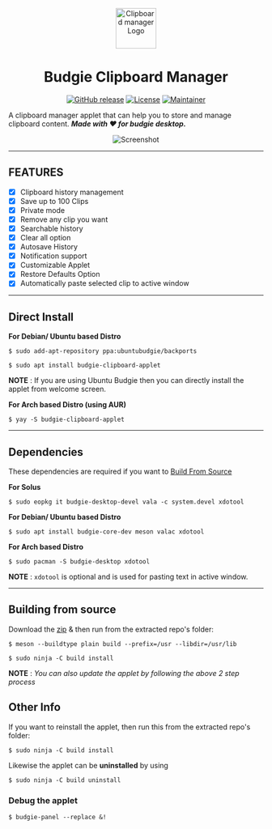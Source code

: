 <p align="center"><a href="#budgie-clipboard-manager"><img src="https://raw.githubusercontent.com/prateekmedia/budgie-clipboard-applet/main/images/clipmgr.png" height=80px alt="Clipboard manager Logo"/></a></p>
<h1 align="center">Budgie Clipboard Manager</h1>
<p align="center">
<a href="https://github.com/prateekmedia/budgie-clipboard-applet/releases"><img alt="GitHub release" src="https://img.shields.io/github/v/release/prateekmedia/budgie-clipboard-applet?color=blueviolet"/></a> <a href="LICENSE"><img alt="License" src="https://img.shields.io/github/license/prateekmedia/budgie-clipboard-applet?color=blueviolet"/></a> <a href="https://github.com/prateekmedia"><img alt="Maintainer" src="https://img.shields.io/badge/Maintainer-prateekmedia-blueviolet"/></a>
</p>

A clipboard manager applet that can help you to store and manage clipboard content. 
***Made with ♥️ for budgie desktop.***

<p align="center"><img src="https://raw.githubusercontent.com/prateekmedia/budgie-clipboard-applet/main/images/screenshot.png" alt="Screenshot"/></p>

---

## FEATURES
- [x] Clipboard history management
- [x] Save up to 100 Clips
- [x] Private mode 
- [x] Remove any clip you  want
- [x] Searchable history
- [x] Clear all option
- [x] Autosave History
- [x] Notification support
- [x] Customizable Applet
- [x] Restore Defaults Option
- [x] Automatically paste selected clip to active window

---

## Direct Install
**For Debian/ Ubuntu based Distro**
```
$ sudo add-apt-repository ppa:ubuntubudgie/backports

$ sudo apt install budgie-clipboard-applet
```

**NOTE** : If you are using Ubuntu Budgie then you can directly install the applet from welcome screen.


**For Arch based Distro (using AUR)**
```
$ yay -S budgie-clipboard-applet
```

---

## Dependencies
These dependencies are required if you want to [Build From Source](#Building-from-source)

**For Solus**
```
$ sudo eopkg it budgie-desktop-devel vala -c system.devel xdotool
```

**For Debian/ Ubuntu based Distro**
```
$ sudo apt install budgie-core-dev meson valac xdotool
```
**For Arch based Distro**
```
$ sudo pacman -S budgie-desktop xdotool
```
**NOTE** : `xdotool` is optional and is used for pasting text in active window.

---

## Building from source
Download the [zip](https://github.com/prateekmedia/budgie-clipboard-applet/archive/main.zip) & then run from the extracted repo's folder:

```
$ meson --buildtype plain build --prefix=/usr --libdir=/usr/lib

$ sudo ninja -C build install
```
**NOTE** : *You can also update the applet by following the above 2 step process*

## Other Info
If you want to reinstall the applet, then run this from the extracted repo's folder:

```
$ sudo ninja -C build install
```
Likewise the applet can be **uninstalled** by using 
```
$ sudo ninja -C build uninstall
```

### Debug the applet
```
$ budgie-panel --replace &!
```
